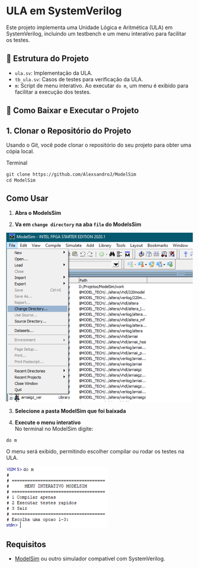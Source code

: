 # ULA em SystemVerilog

Este projeto implementa uma Unidade Lógica e Aritmética (ULA) em SystemVerilog, incluindo um testbench e um menu interativo para facilitar os testes.

## 📁 Estrutura do Projeto

- `ula.sv`: Implementação da ULA.
- `tb_ula.sv`: Casos de testes para verificação da ULA.
- `m`: Script de menu interativo. Ao executar `do m`, um menu é exibido para facilitar a execução dos testes.

## 🔧 Como Baixar e Executar o Projeto

## 1. Clonar o Repositório do Projeto
Usando o Git, você pode clonar o repositório do seu projeto para obter uma cópia local.

Terminal
```
git clone https://github.com/AlexsandroJ/ModelSim
cd ModelSim
```

## Como Usar

1. **Abra o ModelsSim**  

2. **Va em `change directory` na aba `file` do ModelsSim** 

![diretorio](/src/img/diretorio.png)


3. **Selecione a pasta ModelSim que foi baixada**  

4. **Execute o menu interativo**  
No terminal no ModelSim digite:
```
do m
```
O menu será exibido, permitindo escolher compilar ou rodar os testes na ULA.

![ModelsSim](/src/img/menu.png)

## Requisitos

- [ModelSim](https://www.intel.com.br/content/www/br/pt/software-kit/750666/modelsim-intel-fpgas-standard-edition-software-version-20-1-1.html) ou outro simulador compatível com SystemVerilog.
